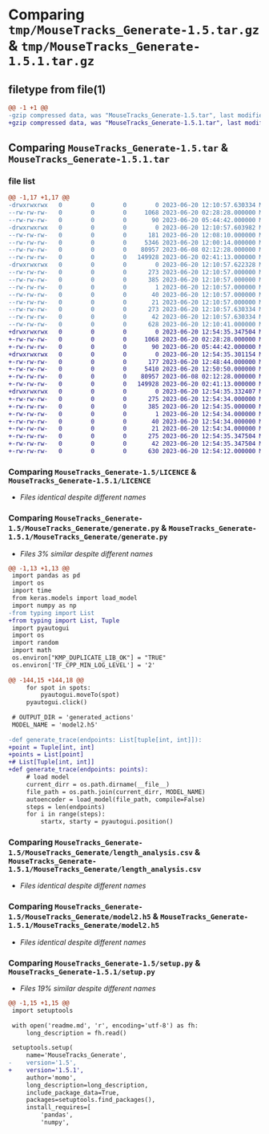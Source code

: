 # Comparing `tmp/MouseTracks_Generate-1.5.tar.gz` & `tmp/MouseTracks_Generate-1.5.1.tar.gz`

## filetype from file(1)

```diff
@@ -1 +1 @@
-gzip compressed data, was "MouseTracks_Generate-1.5.tar", last modified: Tue Jun 20 12:10:57 2023, max compression
+gzip compressed data, was "MouseTracks_Generate-1.5.1.tar", last modified: Tue Jun 20 12:54:35 2023, max compression
```

## Comparing `MouseTracks_Generate-1.5.tar` & `MouseTracks_Generate-1.5.1.tar`

### file list

```diff
@@ -1,17 +1,17 @@
-drwxrwxrwx   0        0        0        0 2023-06-20 12:10:57.630334 MouseTracks_Generate-1.5/
--rw-rw-rw-   0        0        0     1068 2023-06-20 02:28:28.000000 MouseTracks_Generate-1.5/LICENCE
--rw-rw-rw-   0        0        0       90 2023-06-20 05:44:42.000000 MouseTracks_Generate-1.5/MANIFEST.in
-drwxrwxrwx   0        0        0        0 2023-06-20 12:10:57.603982 MouseTracks_Generate-1.5/MouseTracks_Generate/
--rw-rw-rw-   0        0        0      181 2023-06-20 12:08:10.000000 MouseTracks_Generate-1.5/MouseTracks_Generate/__init__.py
--rw-rw-rw-   0        0        0     5346 2023-06-20 12:00:14.000000 MouseTracks_Generate-1.5/MouseTracks_Generate/generate.py
--rw-rw-rw-   0        0        0    80957 2023-06-08 02:12:28.000000 MouseTracks_Generate-1.5/MouseTracks_Generate/length_analysis.csv
--rw-rw-rw-   0        0        0   149928 2023-06-20 02:41:13.000000 MouseTracks_Generate-1.5/MouseTracks_Generate/model2.h5
-drwxrwxrwx   0        0        0        0 2023-06-20 12:10:57.622328 MouseTracks_Generate-1.5/MouseTracks_Generate.egg-info/
--rw-rw-rw-   0        0        0      273 2023-06-20 12:10:57.000000 MouseTracks_Generate-1.5/MouseTracks_Generate.egg-info/PKG-INFO
--rw-rw-rw-   0        0        0      385 2023-06-20 12:10:57.000000 MouseTracks_Generate-1.5/MouseTracks_Generate.egg-info/SOURCES.txt
--rw-rw-rw-   0        0        0        1 2023-06-20 12:10:57.000000 MouseTracks_Generate-1.5/MouseTracks_Generate.egg-info/dependency_links.txt
--rw-rw-rw-   0        0        0       40 2023-06-20 12:10:57.000000 MouseTracks_Generate-1.5/MouseTracks_Generate.egg-info/requires.txt
--rw-rw-rw-   0        0        0       21 2023-06-20 12:10:57.000000 MouseTracks_Generate-1.5/MouseTracks_Generate.egg-info/top_level.txt
--rw-rw-rw-   0        0        0      273 2023-06-20 12:10:57.630334 MouseTracks_Generate-1.5/PKG-INFO
--rw-rw-rw-   0        0        0       42 2023-06-20 12:10:57.630334 MouseTracks_Generate-1.5/setup.cfg
--rw-rw-rw-   0        0        0      628 2023-06-20 12:10:41.000000 MouseTracks_Generate-1.5/setup.py
+drwxrwxrwx   0        0        0        0 2023-06-20 12:54:35.347504 MouseTracks_Generate-1.5.1/
+-rw-rw-rw-   0        0        0     1068 2023-06-20 02:28:28.000000 MouseTracks_Generate-1.5.1/LICENCE
+-rw-rw-rw-   0        0        0       90 2023-06-20 05:44:42.000000 MouseTracks_Generate-1.5.1/MANIFEST.in
+drwxrwxrwx   0        0        0        0 2023-06-20 12:54:35.301154 MouseTracks_Generate-1.5.1/MouseTracks_Generate/
+-rw-rw-rw-   0        0        0      177 2023-06-20 12:48:44.000000 MouseTracks_Generate-1.5.1/MouseTracks_Generate/__init__.py
+-rw-rw-rw-   0        0        0     5410 2023-06-20 12:50:50.000000 MouseTracks_Generate-1.5.1/MouseTracks_Generate/generate.py
+-rw-rw-rw-   0        0        0    80957 2023-06-08 02:12:28.000000 MouseTracks_Generate-1.5.1/MouseTracks_Generate/length_analysis.csv
+-rw-rw-rw-   0        0        0   149928 2023-06-20 02:41:13.000000 MouseTracks_Generate-1.5.1/MouseTracks_Generate/model2.h5
+drwxrwxrwx   0        0        0        0 2023-06-20 12:54:35.332407 MouseTracks_Generate-1.5.1/MouseTracks_Generate.egg-info/
+-rw-rw-rw-   0        0        0      275 2023-06-20 12:54:34.000000 MouseTracks_Generate-1.5.1/MouseTracks_Generate.egg-info/PKG-INFO
+-rw-rw-rw-   0        0        0      385 2023-06-20 12:54:35.000000 MouseTracks_Generate-1.5.1/MouseTracks_Generate.egg-info/SOURCES.txt
+-rw-rw-rw-   0        0        0        1 2023-06-20 12:54:34.000000 MouseTracks_Generate-1.5.1/MouseTracks_Generate.egg-info/dependency_links.txt
+-rw-rw-rw-   0        0        0       40 2023-06-20 12:54:34.000000 MouseTracks_Generate-1.5.1/MouseTracks_Generate.egg-info/requires.txt
+-rw-rw-rw-   0        0        0       21 2023-06-20 12:54:34.000000 MouseTracks_Generate-1.5.1/MouseTracks_Generate.egg-info/top_level.txt
+-rw-rw-rw-   0        0        0      275 2023-06-20 12:54:35.347504 MouseTracks_Generate-1.5.1/PKG-INFO
+-rw-rw-rw-   0        0        0       42 2023-06-20 12:54:35.347504 MouseTracks_Generate-1.5.1/setup.cfg
+-rw-rw-rw-   0        0        0      630 2023-06-20 12:54:12.000000 MouseTracks_Generate-1.5.1/setup.py
```

### Comparing `MouseTracks_Generate-1.5/LICENCE` & `MouseTracks_Generate-1.5.1/LICENCE`

 * *Files identical despite different names*

### Comparing `MouseTracks_Generate-1.5/MouseTracks_Generate/generate.py` & `MouseTracks_Generate-1.5.1/MouseTracks_Generate/generate.py`

 * *Files 3% similar despite different names*

```diff
@@ -1,13 +1,13 @@
 import pandas as pd
 import os
 import time
 from keras.models import load_model
 import numpy as np
-from typing import List
+from typing import List, Tuple
 import pyautogui
 import os
 import random
 import math
 os.environ["KMP_DUPLICATE_LIB_OK"] = "TRUE"
 os.environ['TF_CPP_MIN_LOG_LEVEL'] = '2'
 
@@ -144,15 +144,18 @@
     for spot in spots:
         pyautogui.moveTo(spot)
     pyautogui.click()
 
 # OUTPUT_DIR = 'generated_actions'
 MODEL_NAME = 'model2.h5'
 
-def generate_trace(endpoints: List[tuple[int, int]]):
+point = Tuple[int, int]
+points = List[point]
+# List[Tuple[int, int]]
+def generate_trace(endpoints: points):
     # load model
     current_dirr = os.path.dirname(__file__)
     file_path = os.path.join(current_dirr, MODEL_NAME)
     autoencoder = load_model(file_path, compile=False)
     steps = len(endpoints)
     for i in range(steps):
         startx, starty = pyautogui.position()
```

### Comparing `MouseTracks_Generate-1.5/MouseTracks_Generate/length_analysis.csv` & `MouseTracks_Generate-1.5.1/MouseTracks_Generate/length_analysis.csv`

 * *Files identical despite different names*

### Comparing `MouseTracks_Generate-1.5/MouseTracks_Generate/model2.h5` & `MouseTracks_Generate-1.5.1/MouseTracks_Generate/model2.h5`

 * *Files identical despite different names*

### Comparing `MouseTracks_Generate-1.5/setup.py` & `MouseTracks_Generate-1.5.1/setup.py`

 * *Files 19% similar despite different names*

```diff
@@ -1,15 +1,15 @@
 import setuptools
 
 with open('readme.md', 'r', encoding='utf-8') as fh:
     long_description = fh.read()
 
 setuptools.setup(
     name='MouseTracks_Generate',
-    version='1.5',
+    version='1.5.1',
     author='momo',
     long_description=long_description,
     include_package_data=True,
     packages=setuptools.find_packages(),
     install_requires=[
         'pandas',
         'numpy',
```

